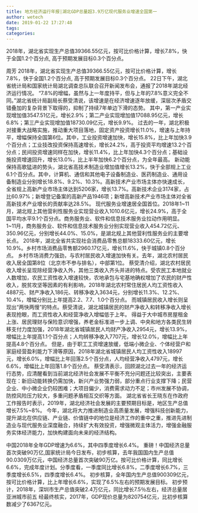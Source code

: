 ```yaml
---
title: 地方经济运行年报|湖北GDP总量超3.9万亿现代服务业增速全国第一
author: wetech
date: 2019-01-22 17:27:48
tags: 
categories: 
---
```

2018年，湖北省实现生产总值39366.55亿元，按可比价格计算，增长7.8%，快于全国1.2个百分点, 高于预期发展目标0.3个百分点。
<!-- more -->
周芳
2018年，湖北省实现生产总值39366.55亿元，按可比价格计算，增长7.8%，快于全国1.2个百分点, 高于预期发展目标0.3个百分点。
22日下午，湖北省统计局和国家统计局湖北调查总队联合召开新闻发布会，通报了2018年湖北经济运行情况。
“7.8%的增幅，虽然与上一年度持平，但与上年的7.8%意义完全不同。”湖北省统计局副局长蔡受清说，该增速是在经济增速逐年放缓，深层次矛盾交错叠加的复杂背景下取得的，抑制了持续7年单边下滑的态势。
其中，第一产业实现增加值3547.51亿元，增长2.9%；第二产业实现增加值17088.95亿元，增长6.8%；第三产业实现增加值18730.09亿元，增长9.9%。
过去的一年，湖北积极对接重大战略实施，推动重大项目落地，固定资产投资增长11.0%，增速与上年持平，增幅保持全国第6位。其中，工业投资增速加快，增长15.8%，比上年加快3.9个百分点；工业技改投资保持高速增长，增长24.2%，高于投资平均增速13.2个百分点；民间投资增速同样在加快，增长11.4%，比上年加快4.3个百分点；基础设施投资增速回升，增长13.0%，比上半年加快6.2个百分点，为全年最高。
新动能保持高歌猛进的势头，湖北省高技术制造业增加值增长13.2%，快于全部规上工业6.1个百分点。其中，计算机、通信和其他电子设备制造业、医药制造业、通用设备制造业分别增长18.8%、9.2%、10.3%。高新技术产业市场主体亦快速成长，全省规上高新产业市场主体达到5206家，增长13.7%。高新技术企业3174家，占比60.97%；新增登记备案的高新产品1946项；新增高新技术产业市场主体对全省高新技术产业增长的贡献率达28.5%。
现代服务业增速居全国首位。2018年1~11月，湖北规上其他营利性服务业实现营业收入1010.6亿元，增长24.9%，高于全国平均水平9.1个百分点。商务服务业、软件和信息技术服务业拉动作用明显。1~11月，商务服务业、软件和信息技术服务业分别实现营业收入454.72亿元、350.96亿元，分别增长44.0%、15.0%，是湖北规上其他营利性服务业的主要增长点。
2018年，湖北全省共实现社会消费品零售总额18333.60亿元，增长10.9%。乡村市场消费品零售额2960.17亿元，增长11.6%，快于城镇0.8个百分点。
乡村市场消费力强劲，与农村居民收入增速加快有关。去年，湖北农村居民收入居全国第8位（北京市不参与排名），中部第1位。
蔡受清介绍，湖北农村居民收入增长呈现除经营净收入外，其他三类收入齐头并进的特点。受农民工本地就业人数增加，农民工资性收入增速较快，农地承包与宅基地确权增加了农民的财产性收入，脱贫攻坚等因素的有利影响，2018年湖北农村常住居民人均工资性收入4887元、财产净收入186元、转移净收入3634元，分别增长11.3%、12.2%、10.4%，增幅分别比上年提高2.2、7.7、1.0个百分点。
而城镇居民收入增长则呈现出“两快两慢”的特点。蔡受清说，湖北城镇居民的财产净收入和转移净收入增长表现抢眼，而工资性收入和经营净收入增幅低于上年。
得益于大中城市房屋租金上涨、居民理财与保险意识增强，养老金标准进一步上调、中央和地方各类民生转移支付力度加强，2018年湖北省城镇居民人均财产净收入2954元，增长13.9%，增幅比上年提高1.1个百分点；人均转移净收入7707元，增长12.0%，增幅比上年提高4.8个百分点。
但是，由于职工工资增速放缓，低端小微企业、个体经营户和家庭经营盈利能力下滑等原因，2018年湖北省城镇居民人均工资性收入18997元，增长6.0%，增幅比上年回落2.5个百分点，人均经营净收入4797元，增长6.6%，增幅比上年回落1.8个百分点。
蔡受清表示，回顾湖北过去一年的经济运行态势，应清醒看到当前湖北经济社会发展不平衡不充分问题还比较突出，主要表现在：新旧动能转换仍需加快，新兴产业势强力弱，部分重点行业支撑下降；民营企业、中小微企业仍较困难；大项目偏少，消费需求动力不足；市州发展不协调，防控风险压力较大，多重问题矛盾相互交织等方面。
湖北省省长王晓东在作政府工作报告时表示，2019年，湖北经济社会发展的主要预期目标是，地区生产总值增长7.5%~8%。
今年，湖北将大力推进制造业高质量发展，增强科技创新能力，提升湖北在供应链、产业链、价值链中的地位是经济工作的重中之重，推进先进制造业与现代服务业深度融合，持续扩大有效投资，增强微观主体活力，增强金融服务实体经济能力，加快构建面向未来的经济结构。
 
 
中国2018年全年GDP增速为6.6%，其中四季度增长6.4%。
重磅！中国经济总量首次突破90万亿,国家统计局今日发布，初步核算，去年我国国内生产总值90.0309万亿元，中国经济总量首次突破90万亿。按可比价格计算，同比增长6.6%，完成年度计划。分季度看，一季度同比增长6.8%，二季度增长6.7%，三季度增长6.5%，四季度增长6.4%。
初步核算，全年国内生产总值900309亿元，按可比价格计算，比上年增长6.6%，实现了6.5%左右的预期发展目标。
初步预计，2018年，深圳市生产总值突破2.4万亿元，同比增长7.5％左右，经济总量居亚洲城市前五
经最终核实，2017年，GDP现价总量为820754亿元，比初步核算数减少了6367亿元。
